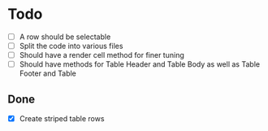 # Todo

- [ ] A row should be selectable
- [ ] Split the code into various files
- [ ] Should have a render cell method for finer tuning
- [ ] Should have methods for Table Header and Table Body as well as Table Footer and Table

## Done

- [X] Create striped table rows